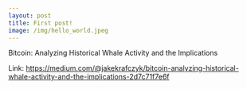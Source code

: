 ```yaml
---
layout: post
title: First post!
image: /img/hello_world.jpeg
---
```


Bitcoin: Analyzing Historical Whale Activity and the Implications

Link: https://medium.com/@jakekrafczyk/bitcoin-analyzing-historical-whale-activity-and-the-implications-2d7c71f7e6f

